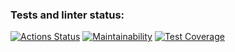 ### Tests and linter status:
[![Actions Status](https://github.com/ArtemRakov/frontent-testing-react-project-lvl1/workflows/hexlet-check/badge.svg)](https://github.com/ArtemRakov/frontent-testing-react-project-lvl1/actions)
[![Maintainability](https://api.codeclimate.com/v1/badges/9b5e7f65cd8973de6cc1/maintainability)](https://codeclimate.com/github/ArtemRakov/frontent-testing-react-project-lvl1/maintainability)
[![Test Coverage](https://api.codeclimate.com/v1/badges/9b5e7f65cd8973de6cc1/test_coverage)](https://codeclimate.com/github/ArtemRakov/frontent-testing-react-project-lvl1/test_coverage)
